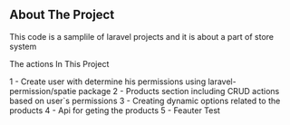 
## About The Project

This code is a samplile of laravel projects and it is about a part of store system

 The actions In This Project
 
1 - Create user with  determine  his permissions using laravel-permission/spatie package
2 - Products section including CRUD actions based on user`s permissions
3 - Creating dynamic options related to the products
4 - Api for geting the products
5 - Feauter Test

